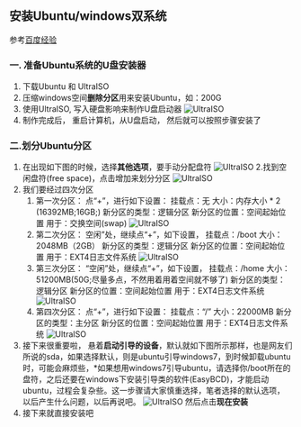 ## 安装Ubuntu/windows双系统
参考[百度经验](http://jingyan.baidu.com/article/60ccbceb18624464cab197ea.html)
### 一. 准备Ubuntu系统的U盘安装器
1. 下载Ubuntu 和 UltraISO
2. 压缩windows空间**删除分区**用来安装Ubuntu，如：200G
3. 使用UltraISO, 写入硬盘影响来制作U盘启动器
    ![UltraISO](images/installUbuntu-1.jpg "UltraISO")
4. 制作完成后， 重启计算机，从U盘启动， 然后就可以按照步骤安装了
### 二.划分Ubuntu分区
1. 在出现如下图的时候，选择**其他选项**，要手动分配盘符
     ![UltraISO](images/installUbuntu-2.jpg "UltraISO")
2.找到空闲盘符(free space)，点击增加来划分分区
     ![UltraISO](images/installUbuntu-3.jpg "UltraISO")
3. 我们要经过四次分区
    1. 第一次分区：
        点“+”，进行如下设置：
        挂载点：无
        大小：内存大小 * 2 (16392MB;16GB;)
        新分区的类型：逻辑分区
        新分区的位置：空间起始位置
        用于：交换空间(swap)
         ![UltraISO](images/installUbuntu-5.jpg "UltraISO")
    2. 第二次分区：
        空闲”处，继续点“+”，如下设置，
        挂载点：/boot
        大小：2048MB（2GB）
        新分区的类型：逻辑分区
        新分区的位置：空间起始位置
        用于：EXT4日志文件系统
         ![UltraISO](images/installUbuntu-5.jpg "UltraISO")
    3. 第三次分区：
        “空闲”处，继续点“+”，如下设置，
        挂载点：/home 
        大小：51200MB(50G;尽量多点，不然用着用着空间就不够了)
        新分区的类型：逻辑分区
        新分区的位置：空间起始位置
        用于：EXT4日志文件系统
         ![UltraISO](images/installUbuntu-6.jpg "UltraISO")
    4. 第四次分区：
        点“+”，进行如下设置：
        挂载点：“/”
        大小：22000MB
        新分区的类型：主分区
        新分区的位置：空间起始位置
        用于：EXT4日志文件系统
         ![UltraISO](images/installUbuntu-7.jpg "UltraISO")
4. 接下来很重要啦， 悬着**启动引导的设备**，默认就如下图所示那样，也是网友们所说的sda，如果选择默认，则是ubuntu引导windows7，到时候卸载ubuntu时，可能会麻烦些，*如果想用windows7引导ubuntu，请选择你/boot所在的盘符，之后还要在windows下安装引导类的软件(EasyBCD)，才能启动ubuntu，过程会复杂些。这一步骤请大家慎重选择，笔者选择的默认选项，以后产生什么问题，以后再说吧。
     ![UltraISO](images/installUbuntu-8.jpg "UltraISO")
然后点击**现在安装**
5. 接下来就直接安装吧